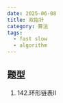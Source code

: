 ```yaml
---
date: 2025-06-08
title: 双指针
category: 算法
tags:
  - fast slow
  - algorithm
---
```


## 题型
1. 142.环形链表II